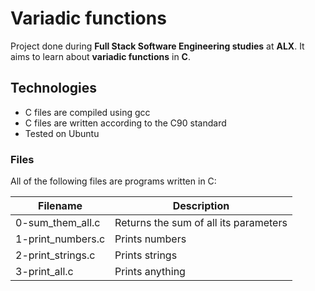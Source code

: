 # Variadic functions
Project done during **Full Stack Software Engineering studies** at **ALX**. It aims to learn about **variadic functions** in **C**.

## Technologies
* C files are compiled using gcc
* C files are written according to the C90 standard
* Tested on Ubuntu
### Files
All of the following files are programs written in C:

| Filename | 	Description |
| ------------- | ------------- |
| 0-sum_them_all.c | 	Returns the sum of all its parameters |
| 1-print_numbers.c | 	Prints numbers |
| 2-print_strings.c | 	Prints strings |
| 3-print_all.c | 	Prints anything |
